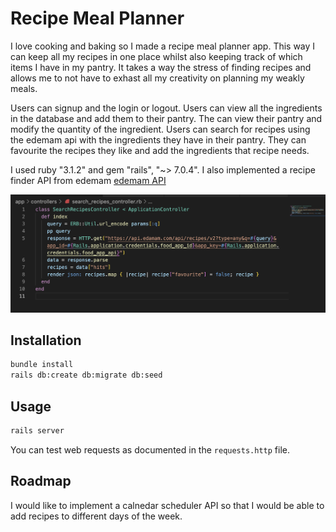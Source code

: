 # Recipe Meal Planner

I love cooking and baking so I made a recipe meal planner app. This way I can keep all my recipes in one place whilst also keeping track of which items I have in my pantry. It takes a way the stress of finding recipes and allows me to not have to exhast all my creativity on planning my weakly meals.

Users can signup and the login or logout. Users can view all the ingredients in the database and add them to their pantry. The can view their pantry and modify the quantity of the ingredient. Users can search for recipes using the edemam api with the ingredients they have in their pantry. They can favourite the recipes they like and add the ingredients that recipe needs.

I used ruby "3.1.2" and gem "rails", "~> 7.0.4".
I also implemented a recipe finder API from edemam [edemam API](https://www.edamam.com)

![screenshot](Screenshot.png)

## Installation

```bash
bundle install
rails db:create db:migrate db:seed
```

## Usage

```bash
rails server
```

You can test web requests as documented in the `requests.http` file.

## Roadmap

I would like to implement a calnedar scheduler API so that I would be able to add recipes to different days of the week.
